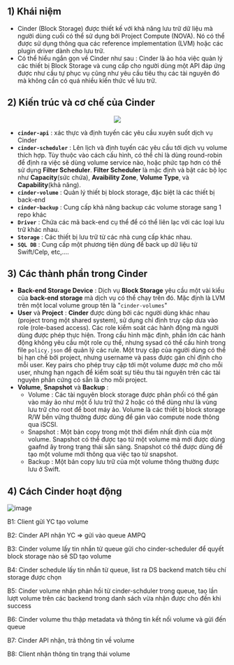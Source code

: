 ## 1) Khái niệm

- Cinder (Block Storage) được thiết kế với khả năng lưu trữ dữ liệu mà người dùng cuối có thể sử dụng bởi Project Compute (NOVA). Nó có thể được sử dụng thông qua các reference implementation (LVM) hoặc các plugin driver dành cho lưu trữ.
- Có thể hiểu ngắn gọn về Cinder như sau : Cinder là ảo hóa việc quản lý các thiết bị Block Storage và cung cấp cho người dùng một API đáp ứng được như cầu tự phục vụ cũng như yêu cầu tiêu thụ các tài nguyên đó mà không cần có quá nhiều kiến thức về lưu trữ.

## 2) Kiến trúc và cơ chế của Cinder

<p align=center><img src=https://i.imgur.com/OG5Sx2F.png></p>

- **`cinder-api`** : xác thực và định tuyến các yêu cầu xuyên suốt dịch vụ Cinder
- **`cinder-scheduler`** : Lên lịch và định tuyến các yêu cầu tới dịch vụ volume thích hợp. Tùy thuộc vào cách cấu hình, có thể chỉ là dùng round-robin để định ra việc sẽ dùng volume service nào, hoặc phức tạp hơn có thể sử dụng **Filter Scheduler**. **Filter Scheduler** là mặc định và bật các bộ lọc như **Capacity**(sức chứa), **Avaibility Zone**, **Volume Type**, và **Capability**(khả năng).
- **`cinder-volume`** : Quản lý thiết bị block storage, đặc biệt là các thiết bị back-end
- **`cinder-backup`** : Cung cấp khả năng backup các volume storage sang 1 repo khác
- **`Driver`** : Chứa các mã back-end cụ thể để có thể liên lạc với các loại lưu trữ khác nhau.
- **`Storage`** : Các thiết bị lưu trữ từ các nhà cung cấp khác nhau.
- **`SQL DB`** : Cung cấp một phương tiện dùng để back up dữ liệu từ Swift/Celp, etc,....


## 3) Các thành phần trong Cinder
- **Back-end Storage Device** : Dịch vụ **Block Storage** yêu cầu một vài kiểu của **back-end storage** mà dịch vụ có thể chạy trên đó. Mặc định là  LVM trên một local volume group tên là "`cinder-volumes`"
- **User** và **Project** : **Cinder** được dùng bởi các người dùng khác nhau (project trong một shared system), sử dụng chỉ định truy cập dưa vào role (role-based access). Các role kiểm soát các hành động mà người dùng được phép thực hiện. Trong cấu hình mặc định, phần lớn các hành động không yêu cầu một role cụ thể, nhưng sysad có thể cấu hình trong file `policy.json` để quản lý các rule. Một truy cập của người dùng có thể bị hạn chế bởi project, nhưng username và pass được gán chỉ định cho mỗi user. Key pairs cho phép truy cập tới một volume được mở cho mỗi user, nhưng hạn ngạch để kiểm soát sự tiêu thu tài nguyên trên các tài nguyên phần cứng có sẵn là cho mỗi project.
- **Volume**, **Snapshot** và **Backup** :
    - Volume : Các tài nguyên block storage được phân phối có thể gán vào máy ảo như một ổ lưu trữ thứ 2 hoặc có thể dùng như là vùng lưu trữ cho root để boot máy ảo. Volume là các thiết bị block storage R/W bền vững thường được dùng để gán vào compute node thông qua iSCSI.
    - Snapshot : Một bản copy trong một thời điểm nhất định của một volume. Snapshot có thể được tạo từ một volume mà mới được dùng gaafnd ây trong trạng thái sẵn sàng. Snapshot có thể được dùng để tạo một volume mới thông qua việc tạo từ snapshot.
    - Backup : Một bản copy lưu trữ của một volume thông thường được lưu ở Swift.


## 4) Cách Cinder hoạt động

![image](https://user-images.githubusercontent.com/83824403/178651983-85ac35a6-9904-444c-b901-cfb1c8d289df.png)


B1: Client gửi YC tạo volume

B2: Cinder API nhận YC => gửi vào queue AMPQ

B3: Cinder volume lấy tin nhắn từ queue gửi cho cinder-scheduler để quyết block storage nào sẽ SD tạo volume

B4: Cinder schedule lấy tin nhắn từ queue, list ra DS backend match tiêu chí storage được chọn

B5: Cinder volume nhận phản hồi từ cinder-schduler trong queue, taọ lần lượt volume trên các backend trong danh sách vừa nhận được cho đến khi success

B6: Cinder volume thu thập metadata và thông tin kết nối volume và gửi đến queue

B7: Cinder API nhận, trả thông tin về volume

B8: Client nhận thông tin trạng thái volume
